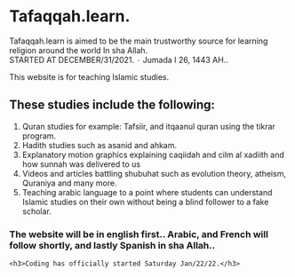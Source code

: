 # Tafaqqah.learn.
Tafaqqah.learn is aimed to be the main trustworthy source for learning religion around the world In sha Allah.  
STARTED AT DECEMBER/31/2021. ٠ Jumada I 26, 1443 AH..

This website is for teaching Islamic studies.</h1>
    <h2>These studies include the following:</h2>
    <ol>
        <li>Quran studies for example: Tafsiir, and itqaanul quran using the tikrar program.</li>
        <li>Hadith studies such as asanid and ahkam.</li>
        <li>Explanatory motion graphics explaining caqiidah and cilm al xadiith and how sunnah was delivered to us</li>
        <li>Videos and articles battling shubuhat such as evolution theory, atheism, Quraniya and many more.</li>
        <li>Teaching arabic language to a point where students can understand Islamic studies on their own without being a blind follower to a fake scholar.</li>
    </ol>
    <h3>The website will be in english first.. Arabic, and French will follow shortly, and lastly Spanish in sha Allah..</h3>

    <h3>Coding has officially started Saturday Jan/22/22.</h3>
